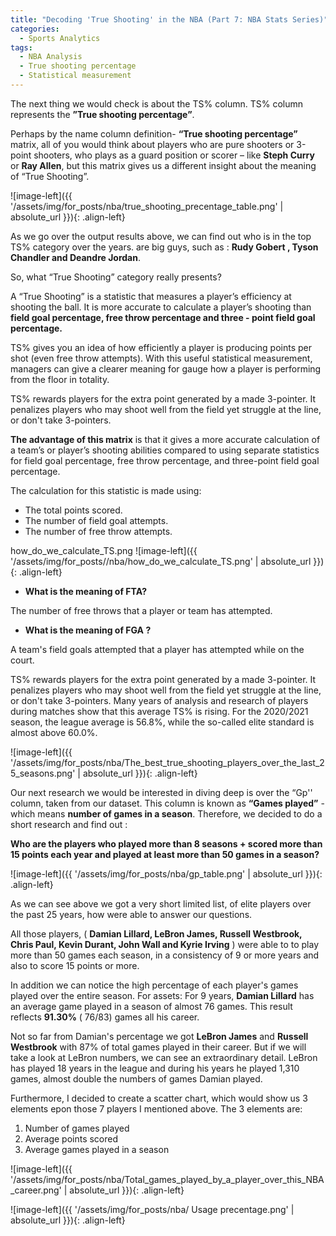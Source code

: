 ```yaml
---
title: "Decoding 'True Shooting' in the NBA (Part 7: NBA Stats Series)"
categories:
  - Sports Analytics
tags:
  - NBA Analysis
  - True shooting percentage
  - Statistical measurement
---
```



The next thing we would check is about the TS% column. TS% column represents the **”True shooting percentage”**.

Perhaps by the name column definition- **“True shooting percentage”** matrix,  all of you would think about players who are pure shooters or 3-point shooters, who plays as a guard position or scorer – like **Steph Curry** or **Ray Allen**, but this matrix gives us a different insight about the meaning of “True Shooting”.

![image-left]({{ '/assets/img/for_posts/nba/true_shooting_precentage_table.png' | absolute_url }}){: .align-left} 

As we go over the output results above, we can find out who is in the top TS% category over the years. are big guys, such as :  **Rudy Gobert , Tyson Chandler and Deandre Jordan**.

 So, what “True Shooting” category really presents?


A “True Shooting” is a statistic that measures a player’s  efficiency at shooting the ball. It is more accurate to calculate a player’s shooting than **field goal percentage, free throw percentage and three - point field goal percentage.**

TS% gives you an idea of how efficiently a player is producing points per shot (even free throw attempts). With this useful statistical measurement, managers can give a clearer meaning for gauge how a player is performing from the floor in totality.

TS% rewards players for the extra point generated by a made 3-pointer. It penalizes players who may shoot well from the field yet struggle at the line, or don't take 3-pointers.


**The advantage of this matrix** is that it gives a more accurate calculation of a team’s or player’s shooting abilities compared to using separate statistics for field goal percentage, free throw percentage, and three-point field goal percentage.

The calculation for this statistic is made using:
* The total points scored. 
* The number of field goal attempts.
* The number of free throw attempts.



how_do_we_calculate_TS.png
![image-left]({{ '/assets/img/for_posts//nba/how_do_we_calculate_TS.png' | absolute_url }}){: .align-left} 

* **What is the meaning of FTA?**

The number of free throws that a player or team has attempted.


* **What is the meaning of FGA ?**
  
A team's field goals attempted that a player has attempted while on the court.


TS% rewards players for the extra point generated by a made 3-pointer. It penalizes players who may shoot well from the field yet struggle at the line, or don't take 3-pointers. 
Many years of analysis and research of players during matches show that this average TS% is rising. For the 2020/2021 season, the league average is 56.8%, while the so-called elite standard is almost above 60.0%.


![image-left]({{ '/assets/img/for_posts/nba/The_best_true_shooting_players_over_the_last_25_seasons.png' | absolute_url }}){: .align-left} 




Our next research we would be interested in diving deep is over the “Gp'' column, taken from our dataset. This column is known as **“Games played”** - which means **number of games in a season**.  Therefore, we decided to do a short research and find out :

**Who are the players who played more than 8 seasons + scored more than 15 points each year  and played at least more than 50 games in a season?**


![image-left]({{ '/assets/img/for_posts/nba/gp_table.png' | absolute_url }}){: .align-left}



As we can see above we got a very short limited list, of elite players over the past 25 years, how were able to answer our questions.

All those players, ( **Damian Lillard, LeBron James, Russell Westbrook, Chris Paul, Kevin Durant, John Wall and  Kyrie Irving** ) were able to to play more than 50 games each season, in a consistency of 9 or more years and also to score 15 points or more.

In addition we can notice the high percentage of each player's games played over the entire season. For assets: For 9 years,  **Damian Lillard** has an average game played in a season of almost 76 games. This result reflects **91.30%** ( 76/83) games all his career. 

Not so far from Damian's percentage we got **LeBron James** and **Russell Westbrook** with  87% of total games played in their career. But if we will take a look at LeBron numbers, we can see an  extraordinary detail. LeBron has played 18 years in the league and during his years he played 1,310 games, almost double the numbers of games Damian played.

Furthermore, I decided to create a scatter chart, which would show us 3 elements epon those 7 players I mentioned above. 
The 3 elements are: 
1. Number of games played 
2. Average points scored 
3. Average games played in a season




![image-left]({{ '/assets/img/for_posts/nba/Total_games_played_by_a_player_over_this_NBA_career.png' | absolute_url }}){: .align-left}




![image-left]({{ '/assets/img/for_posts/nba/
Usage precentage.png' | absolute_url }}){: .align-left}